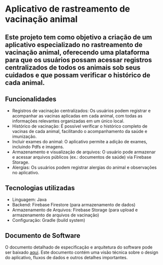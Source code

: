 # Aplicativo de rastreamento de vacinação animal

## Este projeto tem como objetivo a criação de um aplicativo especializado no rastreamento de vacinação animal, oferecendo uma plataforma para que os usuários possam acessar registros centralizados de todos os animais sob seus cuidados e que possam verificar o histórico de cada animal.

## Funcionalidades

* Registros de vacinação centralizados: Os usuários podem registrar e acompanhar as vacinas aplicadas em cada animal, com todas as informações relevantes organizadas em um único local.
* Histórico de vacinação: É possível verificar o histórico completo de vacinas de cada animal, facilitando o acompanhamento da saúde e imunização.
* Incluir exames do animal: O aplicativo permite a adição de exames, incluindo Pdfs e imagens.
* Armazenamento e visualização de arquivos: O usuário pode armazenar e acessar arquivos públicos (ex.: documentos de saúde) via Firebase Storage.
* Alergias: Os usuários podem registrar alergias do animal e observações no aplicativo.

## Tecnologias utilizadas

* Linguagem: Java
* Backend: Firebase Firestore (para armazenamento de dados)
* Armazenamento de Arquivos: Firebase Storage (para upload e armazenamento de arquivos de vacinação)
* Configuração: Gradle (build system)

## Documento de Software

O documento detalhado de especificação e arquitetura do software pode ser baixado [aqui](https://drive.google.com/file/d/1K6eCJ61taqhKR6QSNet1NaNpkfYyoPfR/view?usp=sharing). Este documento contém uma visão técnica sobre o design do aplicativo, fluxos de dados e outros detalhes importantes.
